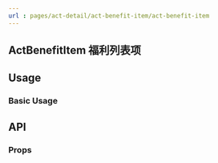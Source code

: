 ```yaml
---
url : pages/act-detail/act-benefit-item/act-benefit-item
---
```


## ActBenefitItem 福利列表项


## Usage

### Basic Usage

## API

### Props


